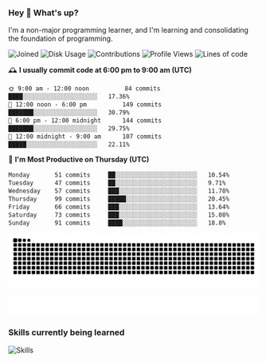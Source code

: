 ### Hey :wave: What's up?

I'm a non-major programming learner, and I'm learning and consolidating the foundation of programming.

<!--START_SECTION:waka-->
![Joined](http://img.shields.io/badge/Joined-6%20years%20ago-6D67E4?style=flat&labelColor=453C67)
![Disk Usage](http://img.shields.io/badge/Github%27s%20Storage-592.4%20MB-FD841F?style=flat&labelColor=E14D2A)
![Contributions](http://img.shields.io/badge/Contributions%20in%202023-94-7DCE13?style=flat&labelColor=2B7A0B)
![Profile Views](http://img.shields.io/badge/Profile%20Views-1-3AB4F2?style=flat&labelColor=0078AA)
![Lines of code](https://img.shields.io/badge/Lines%20of%20code-2%20Million%20Lines%20of%20code-FF8B8B?style=flat&labelColor=EB4747)

🕰️ **I usually commit code at 6:00 pm to 9:00 am (UTC)** 

```text
🌞 9:00 am - 12:00 noon          84 commits     ████░░░░░░░░░░░░░░░░░░░░░   17.36% 
🌆 12:00 noon - 6:00 pm          149 commits    ███████░░░░░░░░░░░░░░░░░░   30.79% 
🌃 6:00 pm - 12:00 midnight      144 commits    ███████░░░░░░░░░░░░░░░░░░   29.75% 
🌙 12:00 midnight - 9:00 am      107 commits    █████░░░░░░░░░░░░░░░░░░░░   22.11%
```
📅 **I'm Most Productive on Thursday (UTC)** 

```text
Monday       51 commits     ██░░░░░░░░░░░░░░░░░░░░░░░   10.54% 
Tuesday      47 commits     ██░░░░░░░░░░░░░░░░░░░░░░░   9.71% 
Wednesday    57 commits     ███░░░░░░░░░░░░░░░░░░░░░░   11.78% 
Thursday     99 commits     █████░░░░░░░░░░░░░░░░░░░░   20.45% 
Friday       66 commits     ███░░░░░░░░░░░░░░░░░░░░░░   13.64% 
Saturday     73 commits     ███░░░░░░░░░░░░░░░░░░░░░░   15.08% 
Sunday       91 commits     ████░░░░░░░░░░░░░░░░░░░░░   18.8%
```

<!--END_SECTION:waka-->

![Snake animation](https://raw.githubusercontent.com/dirname/dirname/output/snake.svg)

![metrics](github-metrics.svg)

### Skills currently being learned

![Skills](https://skillicons.dev/icons?i=linux,rust,go,solidity,typescript,bash,git,postgres,mysql,redis,mongo,docker,kubernetes,grafana,prometheus)
